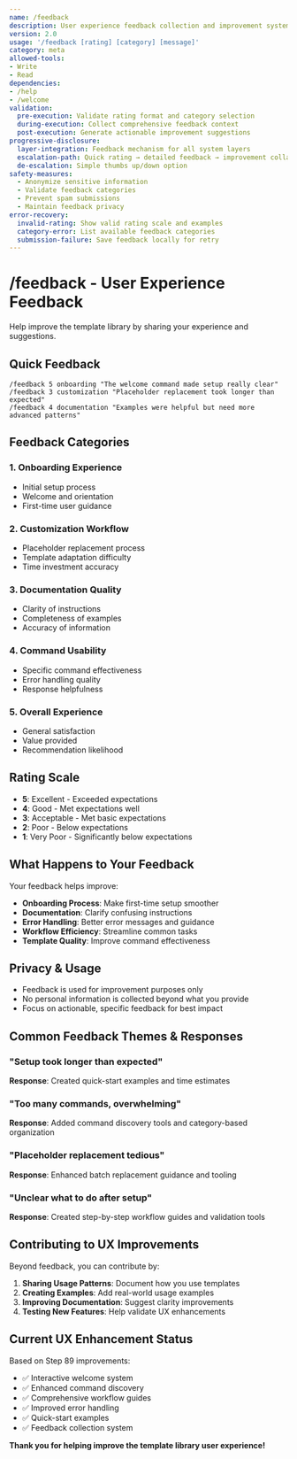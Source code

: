 ```yaml
---
name: /feedback
description: User experience feedback collection and improvement system (v2.0)
version: 2.0
usage: '/feedback [rating] [category] [message]'
category: meta
allowed-tools:
- Write
- Read
dependencies:
- /help
- /welcome
validation:
  pre-execution: Validate rating format and category selection
  during-execution: Collect comprehensive feedback context
  post-execution: Generate actionable improvement suggestions
progressive-disclosure:
  layer-integration: Feedback mechanism for all system layers
  escalation-path: Quick rating → detailed feedback → improvement collaboration
  de-escalation: Simple thumbs up/down option
safety-measures:
  - Anonymize sensitive information
  - Validate feedback categories
  - Prevent spam submissions
  - Maintain feedback privacy
error-recovery:
  invalid-rating: Show valid rating scale and examples
  category-error: List available feedback categories
  submission-failure: Save feedback locally for retry
---
```


# /feedback - User Experience Feedback

Help improve the template library by sharing your experience and suggestions.

## Quick Feedback
```
/feedback 5 onboarding "The welcome command made setup really clear"
/feedback 3 customization "Placeholder replacement took longer than expected"
/feedback 4 documentation "Examples were helpful but need more advanced patterns"
```

## Feedback Categories

### 1. Onboarding Experience
- Initial setup process
- Welcome and orientation
- First-time user guidance

### 2. Customization Workflow  
- Placeholder replacement process
- Template adaptation difficulty
- Time investment accuracy

### 3. Documentation Quality
- Clarity of instructions
- Completeness of examples
- Accuracy of information

### 4. Command Usability
- Specific command effectiveness
- Error handling quality
- Response helpfulness

### 5. Overall Experience
- General satisfaction
- Value provided
- Recommendation likelihood

## Rating Scale
- **5**: Excellent - Exceeded expectations
- **4**: Good - Met expectations well  
- **3**: Acceptable - Met basic expectations
- **2**: Poor - Below expectations
- **1**: Very Poor - Significantly below expectations

## What Happens to Your Feedback

Your feedback helps improve:
- **Onboarding Process**: Make first-time setup smoother
- **Documentation**: Clarify confusing instructions
- **Error Handling**: Better error messages and guidance
- **Workflow Efficiency**: Streamline common tasks
- **Template Quality**: Improve command effectiveness

## Privacy & Usage
- Feedback is used for improvement purposes only
- No personal information is collected beyond what you provide
- Focus on actionable, specific feedback for best impact

## Common Feedback Themes & Responses

### "Setup took longer than expected"
**Response**: Created quick-start examples and time estimates

### "Too many commands, overwhelming"
**Response**: Added command discovery tools and category-based organization

### "Placeholder replacement tedious"
**Response**: Enhanced batch replacement guidance and tooling

### "Unclear what to do after setup"
**Response**: Created step-by-step workflow guides and validation tools

## Contributing to UX Improvements

Beyond feedback, you can contribute by:
1. **Sharing Usage Patterns**: Document how you use templates
2. **Creating Examples**: Add real-world usage examples
3. **Improving Documentation**: Suggest clarity improvements
4. **Testing New Features**: Help validate UX enhancements

## Current UX Enhancement Status

Based on Step 89 improvements:
- ✅ Interactive welcome system
- ✅ Enhanced command discovery
- ✅ Comprehensive workflow guides
- ✅ Improved error handling
- ✅ Quick-start examples
- ✅ Feedback collection system

**Thank you for helping improve the template library user experience!**
